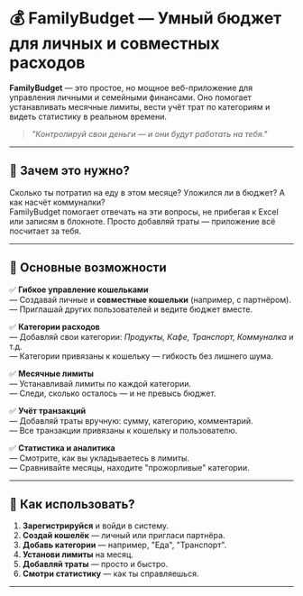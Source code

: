 # 💰 FamilyBudget — Умный бюджет для личных и совместных расходов

**FamilyBudget** — это простое, но мощное веб-приложение для управления личными и семейными финансами. Оно помогает устанавливать месячные лимиты, вести учёт трат по категориям и видеть статистику в реальном времени.

> _"Контролируй свои деньги — и они будут работать на тебя."_

---

## 🎯 Зачем это нужно?

Сколько ты потратил на еду в этом месяце? Уложился ли в бюджет? А как насчёт коммуналки?  
FamilyBudget помогает отвечать на эти вопросы, не прибегая к Excel или записям в блокноте. Просто добавляй траты — приложение всё посчитает за тебя.

---

## 🌟 Основные возможности

✅ **Гибкое управление кошельками**  
— Создавай личные и **совместные кошельки** (например, с партнёром).  
— Приглашай других пользователей и ведите бюджет вместе.

✅ **Категории расходов**  
— Добавляй свои категории: _Продукты, Кафе, Транспорт, Коммуналка_ и т.д.  
— Категории привязаны к кошельку — гибкость без лишнего шума.

✅ **Месячные лимиты**  
— Устанавливай лимиты по каждой категории.  
— Следи, сколько осталось — и не превысь бюджет.

✅ **Учёт транзакций**  
— Добавляй траты вручную: сумму, категорию, комментарий.  
— Все транзакции привязаны к кошельку и пользователю.

✅ **Статистика и аналитика**  
— Смотрите, как вы укладываетесь в лимиты.  
— Сравнивайте месяцы, находите "прожорливые" категории.

---

## 🚀 Как использовать?

1. **Зарегистрируйся** и войди в систему.
2. **Создай кошелёк** — личный или пригласи партнёра.
3. **Добавь категории** — например, "Еда", "Транспорт".
4. **Установи лимиты** на месяц.
5. **Добавляй траты** — просто и быстро.
6. **Смотри статистику** — как ты справляешься.

---
